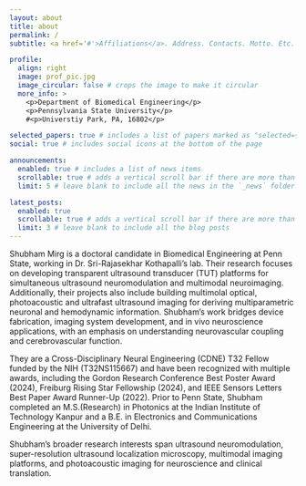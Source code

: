 ```yaml
---
layout: about
title: about
permalink: /
subtitle: <a href='#'>Affiliations</a>. Address. Contacts. Motto. Etc.

profile:
  align: right
  image: prof_pic.jpg
  image_circular: false # crops the image to make it circular
  more_info: >
    <p>Department of Biomedical Engineering</p>
    <p>Pennsylvania State University</p>
    #<p>Universtiy Park, PA, 16802</p>

selected_papers: true # includes a list of papers marked as "selected={true}"
social: true # includes social icons at the bottom of the page

announcements:
  enabled: true # includes a list of news items
  scrollable: true # adds a vertical scroll bar if there are more than 3 news items
  limit: 5 # leave blank to include all the news in the `_news` folder

latest_posts:
  enabled: true
  scrollable: true # adds a vertical scroll bar if there are more than 3 new posts items
  limit: 3 # leave blank to include all the blog posts
---
```


Shubham Mirg is a doctoral candidate in Biomedical Engineering at Penn State, working in Dr. Sri-Rajasekhar Kothapalli’s lab. Their research focuses on developing transparent ultrasound transducer (TUT) platforms for simultaneous ultrasound neuromodulation and multimodal neuroimaging. Additionally, their projects also include building multimolal optical, photoacoustic and ultrafast ultrasound imaging for deriving multiparametric neuronal and hemodynamic information. Shubham’s work bridges device fabrication, imaging system development, and in vivo neuroscience applications, with an emphasis on understanding neurovascular coupling and cerebrovascular function.

They are a Cross-Disciplinary Neural Engineering (CDNE) T32 Fellow funded by the NIH (T32NS115667) and have been recognized with multiple awards, including the Gordon Research Conference Best Poster Award (2024), Freiburg Rising Star Fellowship (2024), and IEEE Sensors Letters Best Paper Award Runner-Up (2022). Prior to Penn State, Shubham completed an M.S.(Research) in Photonics at the Indian Institute of Technology Kanpur and a B.E. in Electronics and Communications Engineering at the University of Delhi.

Shubham’s broader research interests span ultrasound neuromodulation, super-resolution ultrasound localization microscopy, multimodal imaging platforms, and photoacoustic imaging for neuroscience and clinical translation.


